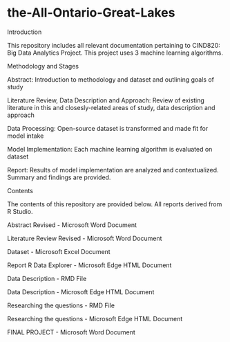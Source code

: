 # the-All-Ontario-Great-Lakes
Introduction

This repository includes all relevant documentation pertaining to CIND820: Big Data Analytics Project. This project uses 3 machine learning algorithms. 

Methodology and Stages

Abstract: Introduction to methodology and dataset and outlining goals of study

Literature Review, Data Description and Approach: Review of existing literature in this and closesly-related areas of study, data description and approach

Data Processing: Open-source dataset is transformed and made fit for model intake

Model Implementation: Each machine learning algorithm is evaluated on dataset

Report: Results of model implementation are analyzed and contextualized. Summary and findings are provided.

Contents

The contents of this repository are provided below. All reports derived from R Studio.

Abstract Revised - Microsoft Word Document

Literature Review Revised - Microsoft Word Document

Dataset - Microsoft Excel Document

Report R Data Explorer - Microsoft Edge HTML Document

Data Description - RMD File

Data Description - Microsoft Edge HTML Document

Researching the questions - RMD File

Researching the questions - Microsoft Edge HTML Document

FINAL PROJECT - Microsoft Word Document
